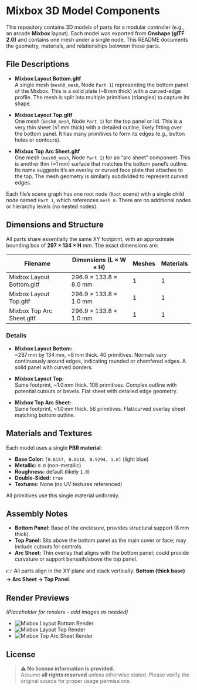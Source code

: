 
# Mixbox 3D Model Components

This repository contains 3D models of parts for a modular controller (e.g., an arcade **Mixbox** layout). Each model was exported from **Onshape (glTF 2.0)** and contains one mesh under a single node. This README documents the geometry, materials, and relationships between these parts.

## File Descriptions

- **Mixbox Layout Bottom.gltf**  
  A single mesh (`mesh0_mesh`, Node `Part 1`) representing the bottom panel of the Mixbox. This is a solid plate (~8 mm thick) with a curved-edge profile. The mesh is split into multiple primitives (triangles) to capture its shape.

- **Mixbox Layout Top.gltf**  
  One mesh (`mesh0_mesh`, Node `Part 1`) for the top panel or lid. This is a very thin sheet (≈1 mm thick) with a detailed outline, likely fitting over the bottom panel. It has many primitives to form its edges (e.g., button holes or contours).

- **Mixbox Top Arc Sheet.gltf**  
  One mesh (`mesh0_mesh`, Node `Part 1`) for an “arc sheet” component. This is another thin (≈1 mm) surface that matches the bottom panel’s outline. Its name suggests it’s an overlay or curved face plate that attaches to the top. The mesh geometry is similarly subdivided to represent curved edges.

Each file’s scene graph has one root node (`Root` scene) with a single child node named `Part 1`, which references `mesh 0`. There are no additional nodes or hierarchy levels (no nested nodes).

## Dimensions and Structure

All parts share essentially the same XY footprint, with an approximate bounding box of **297 × 134 × H** mm. The exact dimensions are:

| Filename                   | Dimensions (L × W × H)   | Meshes | Materials |
|----------------------------|-------------------------|--------|-----------|
| Mixbox Layout Bottom.gltf   | 296.9 × 133.8 × 8.0 mm  | 1      | 1         |
| Mixbox Layout Top.gltf      | 296.9 × 133.8 × 1.0 mm  | 1      | 1         |
| Mixbox Top Arc Sheet.gltf   | 296.9 × 133.8 × 1.0 mm  | 1      | 1         |

### Details

- **Mixbox Layout Bottom:**  
  ~297 mm by 134 mm, ~8 mm thick. 40 primitives. Normals vary continuously around edges, indicating rounded or chamfered edges. A solid panel with curved borders.

- **Mixbox Layout Top:**  
  Same footprint, ~1.0 mm thick. 108 primitives. Complex outline with potential cutouts or bevels. Flat sheet with detailed edge geometry.

- **Mixbox Top Arc Sheet:**  
  Same footprint, ~1.0 mm thick. 56 primitives. Flat/curved overlay sheet matching bottom outline.

## Materials and Textures

Each model uses a single **PBR material**:

- **Base Color:** `[0.6157, 0.8118, 0.9294, 1.0]` (light blue)
- **Metallic:** `0.0` (non-metallic)
- **Roughness:** default (likely `1.0`)
- **Double-Sided:** `true`
- **Textures:** None (no UV textures referenced)

All primitives use this single material uniformly.

## Assembly Notes

- **Bottom Panel:** Base of the enclosure, provides structural support (8 mm thick).
- **Top Panel:** Sits above the bottom panel as the main cover or face; may include cutouts for controls.
- **Arc Sheet:** Thin overlay that aligns with the bottom panel; could provide curvature or support beneath/above the top panel.

👉 All parts align in the XY plane and stack vertically: **Bottom (thick base) → Arc Sheet → Top Panel**.

## Render Previews

*(Placeholder for renders – add images as needed)*

- ![Mixbox Layout Bottom Render](path/to/bottom_render.png)
- ![Mixbox Layout Top Render](path/to/top_render.png)
- ![Mixbox Top Arc Sheet Render](path/to/arc_render.png)

## License

> **⚠ No license information is provided.**  
> Assume **all rights reserved** unless otherwise stated. Please verify the original source for proper usage permissions.
